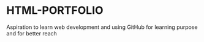 # HTML-PORTFOLIO
Aspiration to learn web development and using GitHub for learning purpose and for better reach
